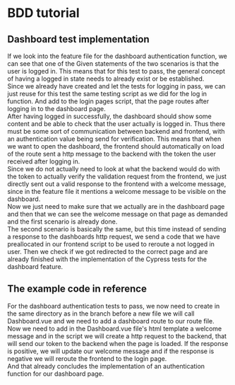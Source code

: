 # BDD tutorial

## Dashboard test implementation
If we look into the feature file for the dashboard authentication function, we can see that one of the Given statements of the two scenarios is that the user is logged in. This means that for this test to pass, the general concept of having a logged in state needs to already exist or be established.\
Since we already have created and let the tests for logging in pass, we can just reuse for this test the same testing script as we did for the log in function. And add to the login pages script, that the page routes after logging in to the dashboard page.\
After having logged in successfully, the dashboard should show some content and be able to check that the user actually is logged in. Thus there must be some sort of communication between backend and frontend, with an authentication value being send for verification. This means that when we want to open the dashboard, the frontend should automatically on load of the route sent a http message to the backend with the token the user received after logging in.\
Since we do not actually need to look at what the backend would do with the token to actually verify the validation request from the frontend, we just directly sent out a valid response to the frontend with a welcome message, since in the feature file it mentions a welcome message to be visible on the dashboard.\
Now we just need to make sure that we actually are in the dashboard page and then that we can see the welcome message on that page as demanded and the first scenario is already done.\
The second scenario is basically the same, but this time instead of sending a response to the dashboards http request, we send a code that we have preallocated in our frontend script to be used to reroute a not logged in user. Then we check if we got redirected to the correct page and are already finished with the implementation of the Cypress tests for the dashboard feature.

## The example code in reference
For the dashboard authentication tests to pass, we now need to create in the same directory as in the branch before a new file we will call Dashboard.vue and we need to add a dashboard route to our route file.\
Now we need to add in the Dashboard.vue file's html template a welcome message and in the script we will create a http request to the backend, that will send our token to the backend when the page is loaded. If the response is positive, we will update our welcome message and if the response is negative we will reroute the frontend to the login page.\
And that already concludes the implementation of an authentication function for our dashboard page.

